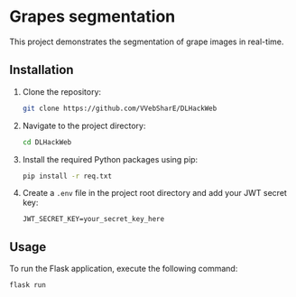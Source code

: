 # Grapes segmentation

This project demonstrates the segmentation of grape images  in real-time.

## Installation

1. Clone the repository:

    ```bash
    git clone https://github.com/VVebSharE/DLHackWeb
    ```

2. Navigate to the project directory:

    ```bash
    cd DLHackWeb
    ```

3. Install the required Python packages using pip:

    ```bash
    pip install -r req.txt
    ```

4. Create a `.env` file in the project root directory and add your JWT secret key:

    ```plaintext
    JWT_SECRET_KEY=your_secret_key_here
    ```

## Usage

To run the Flask application, execute the following command:

```bash
flask run
